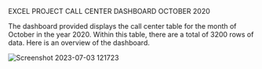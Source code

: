 EXCEL PROJECT CALL CENTER DASHBOARD OCTOBER 2020

The dashboard provided displays the call center table for the month of October in the year 2020. Within this table, there are a total of 3200 rows of data.
Here is an overview of the dashboard.

![Screenshot 2023-07-03 121723](https://github.com/ridaaisyz/excel-project/assets/136704624/9e9f3119-c8fe-4ec0-84a3-c13768df7290)

